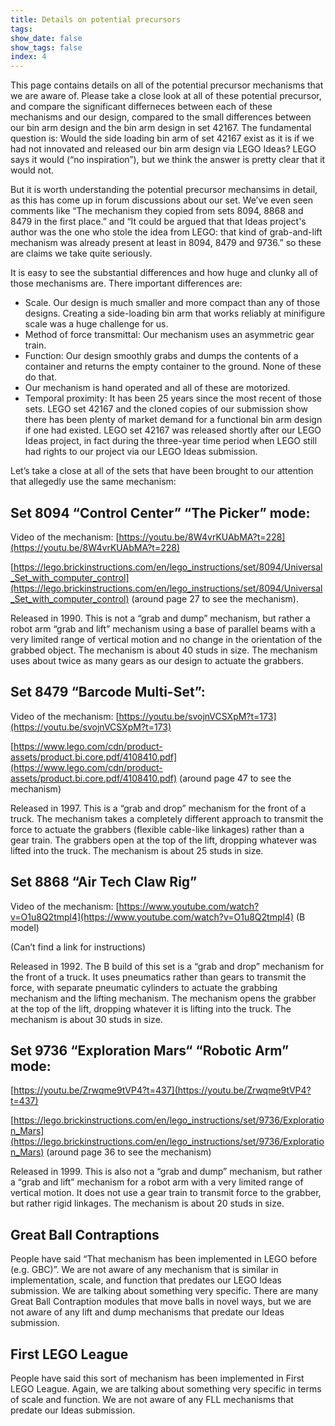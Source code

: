 ```yaml
---
title: Details on potential precursors
tags: 
show_date: false
show_tags: false
index: 4
---
```

This page contains details on all of the potential precursor mechanisms that we are aware of. Please take a close look at all of these potential precursor, and compare the significant differneces between each of these mechanisms and our design, compared to the small differences between our bin arm design and the bin arm design in set 42167. The fundamental question is: Would the side loading bin arm of set 42167 exist as it is if we had not innovated and released our bin arm design via LEGO Ideas? LEGO says it would (“no inspiration”), but we think the answer is pretty clear that it would not.

But it is worth understanding the potential precursor mechansims in detail, as this has come up in forum discussions about our set. We’ve even seen comments like “The mechanism they copied from sets 8094, 8868 and 8479 in the first place.” and “It could be argued that that Ideas project's author was the one who stole the idea from LEGO: that kind of grab-and-lift mechanism was already present at least in 8094, 8479 and 9736.” so these are claims we take quite seriously. 

It is easy to see the substantial differences and how huge and clunky all of those mechanisms are. There important differences are:

* Scale. Our design is much smaller and more compact than any of those designs. Creating a side-loading bin arm that works reliably at minifigure scale was a huge challenge for us.
* Method of force transmittal: Our mechanism uses an asymmetric gear train.
* Function: Our design smoothly grabs and dumps the contents of a container and returns the empty container to the ground. None of these do that.
* Our mechanism is hand operated and all of these are motorized.
* Temporal proximity: It has been 25 years since the most recent of those sets. LEGO set 42167 and the cloned copies of our submission show there has been plenty of market demand for a functional bin arm design if one had existed. LEGO set 42167 was released shortly after our LEGO Ideas project, in fact during the three-year time period when LEGO still had rights to our project via our LEGO Ideas submission. 

Let’s take a close at all of the sets that have been brought to our attention that allegedly use the same mechanism:

## Set 8094 “Control Center” “The Picker” mode: 
Video of the mechanism: [https://youtu.be/8W4vrKUAbMA?t=228](https://youtu.be/8W4vrKUAbMA?t=228)

[https://lego.brickinstructions.com/en/lego_instructions/set/8094/Universal_Set_with_computer_control](https://lego.brickinstructions.com/en/lego_instructions/set/8094/Universal_Set_with_computer_control) (around page 27 to see the mechanism).

Released in 1990. This is not a “grab and dump” mechanism, but rather a robot arm “grab and lift” mechanism using a base of parallel beams with a very limited range of vertical motion and no change in the orientation of the grabbed object. The mechanism is about 40 studs in size. The mechanism uses about twice as many gears as our design to actuate the grabbers.

## Set 8479 “Barcode Multi-Set”:
Video of the mechanism: [https://youtu.be/svojnVCSXpM?t=173](https://youtu.be/svojnVCSXpM?t=173)

[https://www.lego.com/cdn/product-assets/product.bi.core.pdf/4108410.pdf](https://www.lego.com/cdn/product-assets/product.bi.core.pdf/4108410.pdf) (around page 47 to see the mechanism)

Released in 1997. This is a “grab and drop” mechanism for the front of a truck. The mechanism takes a completely different approach to transmit the force to actuate the grabbers (flexible cable-like linkages) rather than a gear train. The grabbers open at the top of the lift, dropping whatever was lifted into the truck. The mechanism is about 25 studs in size.

## Set 8868 “Air Tech Claw Rig”
Video of the mechanism: [https://www.youtube.com/watch?v=O1u8Q2tmpl4](https://www.youtube.com/watch?v=O1u8Q2tmpl4) (B model)

(Can’t find a link for instructions)

Released in 1992. The B build of this set is a “grab and drop” mechanism for the front of a truck. It uses pneumatics rather than gears to transmit the force, with separate pneumatic cylinders to actuate the grabbing mechanism and the lifting mechanism. The mechanism opens the grabber at the top of the lift, dropping whatever it is lifting into the truck. The mechanism is about 30 studs in size.

## Set 9736 “Exploration Mars“ “Robotic Arm” mode:
[https://youtu.be/Zrwqme9tVP4?t=437](https://youtu.be/Zrwqme9tVP4?t=437)

[https://lego.brickinstructions.com/en/lego_instructions/set/9736/Exploration_Mars](https://lego.brickinstructions.com/en/lego_instructions/set/9736/Exploration_Mars) (around page 36 to see the mechanism)

Released in 1999. This is also not a “grab and dump” mechanism, but rather a “grab and lift” mechanism for a robot arm with a very limited range of vertical motion. It does not use a gear train to transmit force to the grabber, but rather rigid linkages. The mechanism is about 20 studs in size.

## Great Ball Contraptions
People have said “That mechanism has been implemented in LEGO before (e.g. GBC)”. We are not aware of any mechanism that is similar in implementation, scale, and function that predates our LEGO Ideas submission. We are talking about something very specific. There are many Great Ball Contraption modules that move balls in novel ways, but we are not aware of any lift and dump mechanisms that predate our Ideas submission.

## First LEGO League
People have said this sort of mechanism has been implemented in First LEGO League. Again, we are talking about something very specific in terms of scale and function. We are not aware of any FLL mechanisms that predate our Ideas submission.
